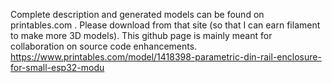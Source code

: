 Complete description and generated models can be found on printables.com . 
Please download from that site (so that I can earn filament to make more 3D models).
This github page is mainly meant for collaboration on source code enhancements.
https://www.printables.com/model/1418398-parametric-din-rail-enclosure-for-small-esp32-modu
